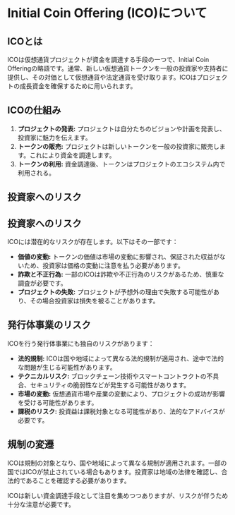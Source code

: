 # Initial Coin Offering (ICO)について

## ICOとは

ICOは仮想通貨プロジェクトが資金を調達する手段の一つで、Initial Coin Offeringの略語です。通常、新しい仮想通貨トークンを一般の投資家や支持者に提供し、その対価として仮想通貨や法定通貨を受け取ります。ICOはプロジェクトの成長資金を確保するために用いられます。

## ICOの仕組み

1. **プロジェクトの発表:** プロジェクトは自分たちのビジョンや計画を発表し、投資家に魅力を伝えます。
2. **トークンの販売:** プロジェクトは新しいトークンを一般の投資家に販売します。これにより資金を調達します。
3. **トークンの利用:** 資金調達後、トークンはプロジェクトのエコシステム内で利用される。

## 投資家へのリスク


## 投資家へのリスク

ICOには潜在的なリスクが存在します。以下はその一部です：

- **価値の変動:** トークンの価値は市場の変動に影響され、保証された収益がないため、投資家は価格の変動に注意を払う必要があります。
- **詐欺と不正行為:** 一部のICOは詐欺や不正行為のリスクがあるため、慎重な調査が必要です。
- **プロジェクトの失敗:** プロジェクトが予想外の理由で失敗する可能性があり、その場合投資家は損失を被ることがあります。

## 発行体事業のリスク

ICOを行う発行体事業にも独自のリスクがあります：

- **法的規制:** ICOは国や地域によって異なる法的規制が適用され、途中で法的な問題が生じる可能性があります。
- **テクニカルリスク:** ブロックチェーン技術やスマートコントラクトの不具合、セキュリティの脆弱性などが発生する可能性があります。
- **市場の変動:** 仮想通貨市場や産業の変動により、プロジェクトの成功が影響を受ける可能性があります。
- **課税のリスク:** 投資益は課税対象となる可能性があり、法的なアドバイスが必要です。

## 規制の変遷

ICOは規制の対象となり、国や地域によって異なる規制が適用されます。一部の国ではICOが禁止されている場合もあります。投資家は地域の法律を確認し、合法的であることを確認する必要があります。

ICOは新しい資金調達手段として注目を集めつつありますが、リスクが伴うため十分な注意が必要です。
